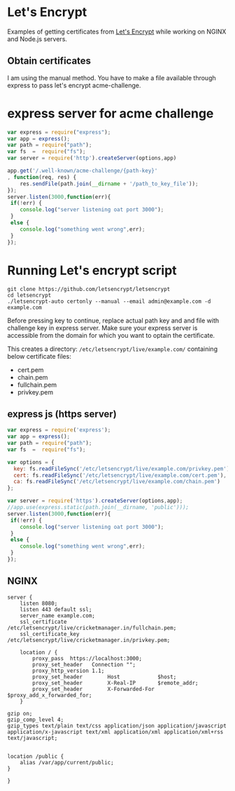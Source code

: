 # Let's Encrypt

Examples of getting certificates from [Let's Encrypt](https://letsencrypt.org/) while working on NGINX and Node.js servers.

## Obtain certificates
I am using the manual method. You have to make a file available through express to pass let's encrypt acme-challenge. 

# express server for acme challenge
```javascript
var express = require("express");
var app = express();
var path = require("path");
var fs  =  require("fs");
var server = require('http').createServer(options,app)

app.get('/.well-known/acme-challenge/{path-key}'
, function(req, res) {
    res.sendFile(path.join(__dirname + '/path_to_key_file'));
});
server.listen(3000,function(err){
 if(!err) {
 	console.log("server listening oat port 3000");
 }
 else {
 	console.log("something went wrong",err);
 }
});

```
# Running Let's encrypt script
```shell
git clone https://github.com/letsencrypt/letsencrypt
cd letsencrypt
./letsencrypt-auto certonly --manual --email admin@example.com -d example.com
```
 Before pressing key to continue, replace actual path key and and file with challenge key in express server.
 Make sure your express server is accessible from the domain for which you want to optain the certificate.

This creates a directory: `/etc/letsencrypt/live/example.com/` containing below certificate files:

- cert.pem
- chain.pem
- fullchain.pem
- privkey.pem

## express js (https server)

```javascript
var express = require('express');
var app = express();
var path = require("path");
var fs  =  require("fs");

var options = {
  key: fs.readFileSync('/etc/letsencrypt/live/example.com/privkey.pem'),
  cert: fs.readFileSync('/etc/letsencrypt/live/example.com/cert.pem'),
  ca: fs.readFileSync('/etc/letsencrypt/live/example.com/chain.pem')
};

var server = require('https').createServer(options,app);
//app.use(express.static(path.join(__dirname, 'public')));
server.listen(3000,function(err){
 if(!err) {
 	console.log("server listening oat port 3000");
 }
 else {
 	console.log("something went wrong",err);
 }
});

```

## NGINX
```Nginx
server {
    listen 8080;
    listen 443 default ssl;
    server_name example.com;
    ssl_certificate      /etc/letsencrypt/live/cricketmanager.in/fullchain.pem;
    ssl_certificate_key  /etc/letsencrypt/live/cricketmanager.in/privkey.pem;
    
    location / {
        proxy_pass  https://localhost:3000;
        proxy_set_header   Connection "";
        proxy_http_version 1.1;
        proxy_set_header        Host            $host;
        proxy_set_header        X-Real-IP       $remote_addr;
        proxy_set_header        X-Forwarded-For $proxy_add_x_forwarded_for;
    }

gzip on;
gzip_comp_level 4;
gzip_types text/plain text/css application/json application/javascript application/x-javascript text/xml application/xml application/xml+rss text/javascript;


location /public {
    alias /var/app/current/public;
}

}


```
